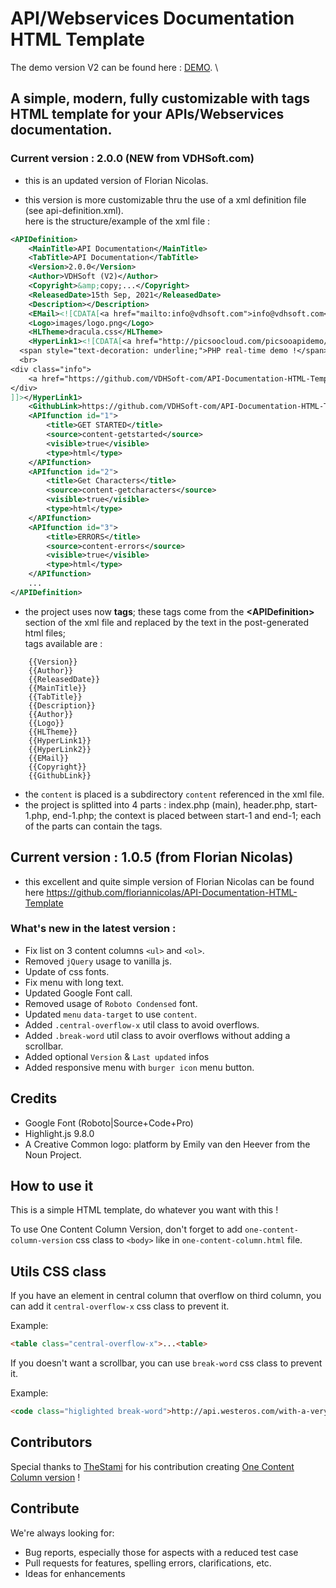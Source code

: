 # API/Webservices Documentation HTML Template

The demo version V2 can be found here : [DEMO](https://www.vdhsoft.com/api-doc/). \

## A simple, modern, fully customizable with tags HTML template for your APIs/Webservices documentation.

### Current version : 2.0.0 (NEW from VDHSoft.com)

- this is an updated version of Florian Nicolas.

- this version is more customizable thru the use of a xml definition file (see api-definition.xml).
  <br>here is the structure/example of the xml file :

```xml  
<APIDefinition>
	<MainTitle>API Documentation</MainTitle>
	<TabTitle>API Documentation</TabTitle>
	<Version>2.0.0</Version>
	<Author>VDHSoft (V2)</Author>
	<Copyright>&amp;copy;...</Copyright>
	<ReleasedDate>15th Sep, 2021</ReleasedDate>
	<Description></Description>
	<EMail><![CDATA[<a href="mailto:info@vdhsoft.com">info@vdhsoft.com</a>]]></EMail>
	<Logo>images/logo.png</Logo>
	<HLTheme>dracula.css</HLTheme>
	<HyperLink1><![CDATA[<a href="http://picsoocloud.com/picsooapidemo/" style="color: red;">
  <span style="text-decoration: underline;">PHP real-time demo !</span></a>
  <br>
<div class="info">
	<a href="https://github.com/VDHSoft-com/API-Documentation-HTML-Template-V2">(sources available on github)</a>
</div>
]]></HyperLink1>
	<GithubLink>https://github.com/VDHSoft-com/API-Documentation-HTML-Template-V2</GithubLink>
	<APIfunction id="1">
		<title>GET STARTED</title>
		<source>content-getstarted</source>
		<visible>true</visible>
		<type>html</type>
	</APIfunction>
	<APIfunction id="2">
		<title>Get Characters</title>
		<source>content-getcharacters</source>
		<visible>true</visible>
		<type>html</type>
	</APIfunction>
	<APIfunction id="3">
		<title>ERRORS</title>
		<source>content-errors</source>
		<visible>true</visible>
		<type>html</type>
	</APIfunction>
	...
</APIDefinition>
```
  
- the project uses now **tags**; these tags come from the **&lt;APIDefinition&gt;** section of the xml file and replaced by the text in the post-generated html files;
<br>tags available are :
```
	{{Version}}
	{{Author}}
	{{ReleasedDate}}
	{{MainTitle}}
	{{TabTitle}}
	{{Description}}
	{{Author}}
	{{Logo}}
	{{HLTheme}}
	{{HyperLink1}}
	{{HyperLink2}}
	{{EMail}}
	{{Copyright}}
	{{GithubLink}}
```
- the `content` is placed is a subdirectory `content` referenced in the xml file.
- the project is splitted into 4 parts : index.php (main), header.php, start-1.php, end-1.php; the context is placed between start-1 and end-1;
  each of the parts can contain the tags.

## Current version : 1.0.5 (from Florian Nicolas)

- this excellent and quite simple version of Florian Nicolas can be found here https://github.com/floriannicolas/API-Documentation-HTML-Template

### What's new in the latest version : 

- Fix list on 3 content columns `<ul>` and `<ol>`.
- Removed `jQuery` usage to vanilla js.
- Update of css fonts.
- Fix menu with long text.
- Updated Google Font call.
- Removed usage of `Roboto Condensed` font.
- Updated `menu` `data-target` to use `content`.
- Added `.central-overflow-x` util class to avoid overflows.
- Added `.break-word` util class to avoir overflows without adding a scrollbar.
- Added optional `Version` & `Last updated` infos
- Added responsive menu with `burger icon` menu button. 


## Credits

* Google Font (Roboto|Source+Code+Pro)
* Highlight.js 9.8.0
* A Creative Common logo: platform by Emily van den Heever from the Noun Project.

## How to use it

This is a simple HTML template, do whatever you want with this !

To use One Content Column Version, don't forget to add ```one-content-column-version``` css class to ```<body>``` like in ```one-content-column.html``` file. 

## Utils CSS class 

If you have an element in central column that overflow on third column, you can add it `central-overflow-x` css class to prevent it.

Example: 
```html
<table class="central-overflow-x">...<table>
```

If you doesn't want a scrollbar, you can use `break-word` css class to prevent it.

Example: 
```html
<code class="higlighted break-word">http://api.westeros.com/with-a-very-very-very-very-very-long-end-point-url/get<table>
```


## Contributors

Special thanks to [TheStami](https://github.com/TheStami) for his contribution creating [One Content Column version](https://ticlekiwi.github.io/API-Documentation-HTML-Template/one-content-column) ! 


## Contribute

We're always looking for:

* Bug reports, especially those for aspects with a reduced test case
* Pull requests for features, spelling errors, clarifications, etc.
* Ideas for enhancements
